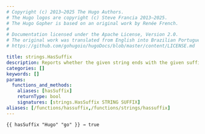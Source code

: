 ```yaml
---
# Copyright (c) 2013–2025 The Hugo Authors.
# The Hugo logos are copyright (c) Steve Francia 2013–2025.
# The Hugo Gopher is based on an original work by Renée French.
#
# Documentation licensed under the Apache License, Version 2.0.
# The original work was translated from English into Brazilian Portuguese.
# https://github.com/gohugoio/hugoDocs/blob/master/content/LICENSE.md

title: strings.HasSuffix
description: Reports whether the given string ends with the given suffix.
categories: []
keywords: []
params:
  functions_and_methods:
    aliases: [hasSuffix]
    returnType: bool
    signatures: [strings.HasSuffix STRING SUFFIX]
aliases: [/functions/hassuffix,/functions/strings/hassuffix]
---
```


```go-html-template
{{ hasSuffix "Hugo" "go" }} → true
```
